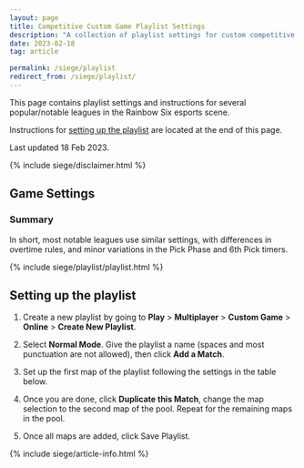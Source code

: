 ```yaml
---
layout: page
title: Competitive Custom Game Playlist Settings
description: "A collection of playlist settings for custom competitive games for Rainbow Six Siege."
date: 2023-02-18
tag: article

permalink: /siege/playlist
redirect_from: /siege/playlist/
---
```


This page contains playlist settings and instructions for several popular/notable leagues in the Rainbow Six esports scene. 

Instructions for [setting up the playlist](#setting-up-the-playlist) are located at the end of this page. 

Last updated 18 Feb 2023.

{% include siege/disclaimer.html %}

## Game Settings

### Summary

In short, most notable leagues use similar settings, with differences in overtime rules, and minor variations in the Pick Phase and 6th Pick timers. 

{% include siege/playlist/playlist.html %}

## Setting up the playlist

1. Create a new playlist by going to **Play** &gt; **Multiplayer** &gt; **Custom Game** &gt; **Online** &gt; **Create New Playlist**. 

2. Select **Normal Mode**. Give the playlist a name (spaces and most punctuation are not allowed), then click **Add a Match**. 

3. Set up the first map of the playlist following the settings in the table below. 

4. Once you are done, click **Duplicate this Match**, change the map selection to the second map of the pool. Repeat for the remaining maps in the pool. 

5. Once all maps are added, click Save Playlist. 

{% include siege/article-info.html %}
